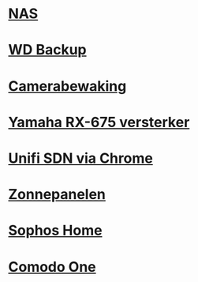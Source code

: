 # [NAS](http://192.168.0.20:5000)

# [WD Backup](http://192.168.0.22)

# [Camerabewaking](http://192.168.0.20:5000/webman/3rdparty/SurveillanceStation/)

# [Yamaha RX-675 versterker](http://192.168.0.25)

# [Unifi SDN via Chrome](http://192.168.0.20:8443)

# [Zonnepanelen](http://192.168.0.60)

# [Sophos Home](https://my.sophos.com/en-us/login)

# [Comodo One](https://one.comodo.com/app/login)
